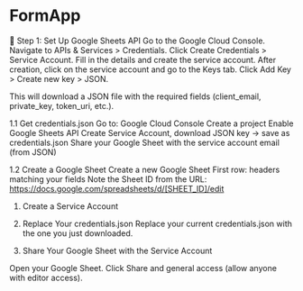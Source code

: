 # FormApp
🔐 Step 1: Set Up Google Sheets API
Go to the Google Cloud Console.
Navigate to APIs & Services > Credentials.
Click Create Credentials > Service Account.
Fill in the details and create the service account.
After creation, click on the service account and go to the Keys tab.
Click Add Key > Create new key > JSON.

This will download a JSON file with the required fields (client_email, private_key, token_uri, etc.).

1.1 Get credentials.json
    Go to: Google Cloud Console
    Create a project
    Enable Google Sheets API
    Create Service Account, download JSON key → save as credentials.json
    Share your Google Sheet with the service account email (from JSON)

1.2 Create a Google Sheet
    Create a new Google Sheet
    First row: headers matching your fields
    Note the Sheet ID from the URL:
    https://docs.google.com/spreadsheets/d/[SHEET_ID]/edit

1. Create a Service Account





2. Replace Your credentials.json
Replace your current credentials.json with the one you just downloaded.
3. Share Your Google Sheet with the Service Account

Open your Google Sheet.
Click Share and general access (allow anyone with editor access).